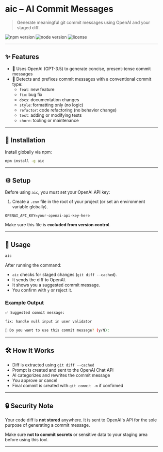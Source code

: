 # aic – AI Commit Messages

> Generate meaningful git commit messages using OpenAI and your staged diff.

![npm version](https://img.shields.io/npm/v/aic)
![node version](https://img.shields.io/node/v/aic)
![license](https://img.shields.io/npm/l/aic)

---

## ✨ Features

- 💬 Uses OpenAI (GPT-3.5) to generate concise, present-tense commit messages
- 🧠 Detects and prefixes commit messages with a conventional commit type:
  - `feat`: new feature
  - `fix`: bug fix
  - `docs`: documentation changes
  - `style`: formatting only (no logic)
  - `refactor`: code refactoring (no behavior change)
  - `test`: adding or modifying tests
  - `chore`: tooling or maintenance

---

## 🚀 Installation

Install globally via npm:

```bash
npm install -g aic
```

---

## ⚙️ Setup

Before using `aic`, you must set your OpenAI API key:

1. Create a `.env` file in the root of your project (or set an environment variable globally).

```
OPENAI_API_KEY=your-openai-api-key-here
```

Make sure this file is **excluded from version control**.

---

## 🧪 Usage

```bash
aic
```

After running the command:

- `aic` checks for staged changes (`git diff --cached`).
- It sends the diff to OpenAI.
- It shows you a suggested commit message.
- You confirm with `y` or reject it.

### Example Output

```bash
✅ Suggested commit message:

fix: handle null input in user validator

🤖 Do you want to use this commit message? (y/N):
```

---

## 🛠️ How It Works

- Diff is extracted using `git diff --cached`
- Prompt is created and sent to the OpenAI Chat API
- AI categorizes and rewrites the commit message
- You approve or cancel
- Final commit is created with `git commit -m` if confirmed

---

## 🔒 Security Note

Your code diff is **not stored** anywhere. It is sent to OpenAI's API for the sole purpose of generating a commit message.

Make sure **not to commit secrets** or sensitive data to your staging area before using this tool.

---
